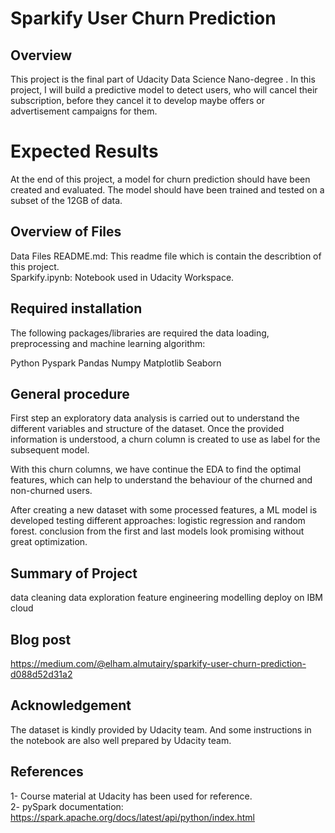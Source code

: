 # Sparkify User Churn Prediction

## Overview
This project is the final part of Udacity Data Science Nano-degree . In this project, I will build a predictive model to detect users, who will cancel their subscription, before they cancel it to develop maybe offers or advertisement campaigns for them.

# Expected Results
At the end of this project, a model for churn prediction should have been created and evaluated. The model should have been trained and tested on a subset of the 12GB of data.

## Overview of Files
Data Files
README.md: This readme file which is contain the describtion of this project.  
Sparkify.ipynb: Notebook used in Udacity Workspace.


## Required installation
The following packages/libraries are required the data loading, preprocessing and machine learning algorithm:

Python
Pyspark
Pandas
Numpy
Matplotlib
Seaborn

## General procedure

First step an exploratory data analysis is carried out to understand the different variables and structure of the dataset. Once the provided information is understood, a churn column is created to use as label for the subsequent model.

With this churn columns, we have continue the EDA to find the optimal features, which can help to understand the behaviour of the churned and non-churned users.

After creating a new dataset with some processed features, a ML model is developed testing different approaches: logistic regression and random forest.
conclusion from the first and last models look promising without great optimization.

## Summary of Project

data cleaning
data exploration
feature engineering
modelling
deploy on IBM cloud 

## Blog post
https://medium.com/@elham.almutairy/sparkify-user-churn-prediction-d088d52d31a2

## Acknowledgement
The dataset is kindly provided by Udacity team. And some instructions in the notebook are also well prepared by Udacity team.

## References
1- Course material at Udacity has been used for reference.          
2- pySpark documentation:  https://spark.apache.org/docs/latest/api/python/index.html 
